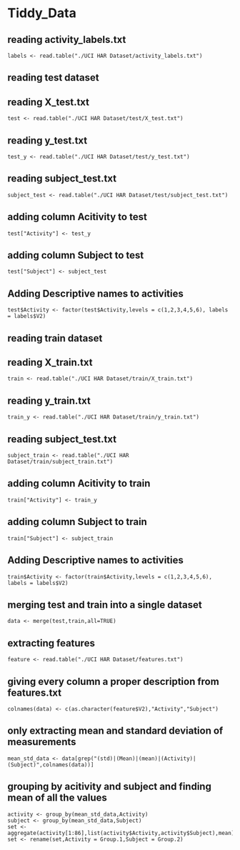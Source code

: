 # Tiddy_Data

## reading activity_labels.txt
```
labels <- read.table("./UCI HAR Dataset/activity_labels.txt")
```
## reading test dataset
## reading X_test.txt
```
test <- read.table("./UCI HAR Dataset/test/X_test.txt")
```
## reading y_test.txt
```
test_y <- read.table("./UCI HAR Dataset/test/y_test.txt")
```
## reading subject_test.txt
```
subject_test <- read.table("./UCI HAR Dataset/test/subject_test.txt")
```
## adding column Acitivity to test
```
test["Activity"] <- test_y
```
## adding column Subject to test
```
test["Subject"] <- subject_test
```
## Adding Descriptive names to activities
```
test$Activity <- factor(test$Activity,levels = c(1,2,3,4,5,6), labels = labels$V2)
```

## reading train dataset
## reading X_train.txt
```
train <- read.table("./UCI HAR Dataset/train/X_train.txt")
```
## reading y_train.txt
```
train_y <- read.table("./UCI HAR Dataset/train/y_train.txt")
```
## reading subject_test.txt
```
subject_train <- read.table("./UCI HAR Dataset/train/subject_train.txt")
```
## adding column Acitivity to train
```
train["Activity"] <- train_y
```
## adding column Subject to train
```
train["Subject"] <- subject_train
```
## Adding Descriptive names to activities
```
train$Activity <- factor(train$Activity,levels = c(1,2,3,4,5,6), labels = labels$V2)
```

## merging test and train into a single dataset
```
data <- merge(test,train,all=TRUE)
```

## extracting features
```
feature <- read.table("./UCI HAR Dataset/features.txt")
```
## giving every column a proper description from features.txt
```
colnames(data) <- c(as.character(feature$V2),"Activity","Subject")
```

## only extracting mean and standard deviation of measurements
```
mean_std_data <- data[grep("(std)|(Mean)|(mean)|(Activity)|(Subject)",colnames(data))]
```

## grouping by acitivity and subject and finding mean of all the values
```
activity <- group_by(mean_std_data,Activity)
subject <- group_by(mean_std_data,Subject)
set <- aggregate(activity[1:86],list(activity$Activity,activity$Subject),mean)
set <- rename(set,Activity = Group.1,Subject = Group.2)
```
